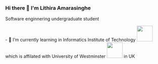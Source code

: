 ### Hi there 👋 I'm Lithira Amarasinghe

<!--
**Lithira-Amarasinghe/Lithira-Amarasinghe** is a ✨ _special_ ✨ repository because its `README.md` (this file) appears on your GitHub profile.

Here are some ideas to get you started:

- 🔭 I’m currently working on ...
- 🌱 I’m currently learning ...
- 👯 I’m looking to collaborate on ...
- 🤔 I’m looking for help with ...
- 💬 Ask me about ...
- 📫 How to reach me: ...
- 😄 Pronouns: ...
- ⚡ Fun fact: ...
-->

<p>Software enginnering undergraduate student</p>
- 🌱 I’m currently learning in Informatics Institute of Technology <span><img width="50px" src="https://www.iit.ac.lk/wp-content/themes/iitcampus/assets/img/logo-white.png"></span> which is affilated with University of Westminster <span><img width="50px" src="https://d201g1c8t1ay3d.cloudfront.net/wp-content/uploads/2019/10/University-of-Westminster-logo.jpg"></span> in UK
